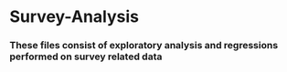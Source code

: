 # Survey-Analysis
### These files consist of exploratory analysis and regressions performed on survey related data
